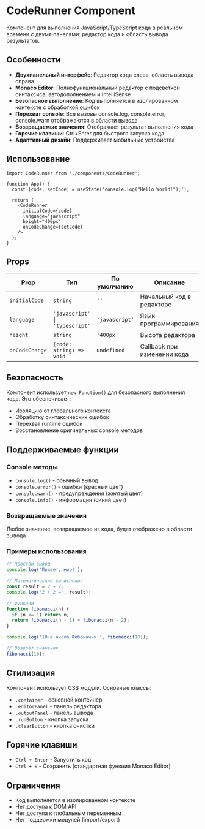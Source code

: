 # CodeRunner Component

Компонент для выполнения JavaScript/TypeScript кода в реальном времени с двумя панелями: редактор кода и область вывода результатов.

## Особенности

- **Двухпанельный интерфейс**: Редактор кода слева, область вывода справа
- **Monaco Editor**: Полнофункциональный редактор с подсветкой синтаксиса, автодополнением и IntelliSense
- **Безопасное выполнение**: Код выполняется в изолированном контексте с обработкой ошибок
- **Перехват console**: Все вызовы console.log, console.error, console.warn отображаются в области вывода
- **Возвращаемые значения**: Отображает результат выполнения кода
- **Горячие клавиши**: Ctrl+Enter для быстрого запуска кода
- **Адаптивный дизайн**: Поддерживает мобильные устройства

## Использование

```tsx
import CodeRunner from './components/CodeRunner';

function App() {
  const [code, setCode] = useState('console.log("Hello World!");');
  
  return (
    <CodeRunner
      initialCode={code}
      language="javascript"
      height="400px"
      onCodeChange={setCode}
    />
  );
}
```

## Props

| Prop | Тип | По умолчанию | Описание |
|------|-----|--------------|----------|
| `initialCode` | `string` | `''` | Начальный код в редакторе |
| `language` | `'javascript' \| 'typescript'` | `'javascript'` | Язык программирования |
| `height` | `string` | `'400px'` | Высота редактора |
| `onCodeChange` | `(code: string) => void` | `undefined` | Callback при изменении кода |

## Безопасность

Компонент использует `new Function()` для безопасного выполнения кода. Это обеспечивает:

- Изоляцию от глобального контекста
- Обработку синтаксических ошибок
- Перехват runtime ошибок
- Восстановление оригинальных console методов

## Поддерживаемые функции

### Console методы
- `console.log()` - обычный вывод
- `console.error()` - ошибки (красный цвет)
- `console.warn()` - предупреждения (желтый цвет)
- `console.info()` - информация (синий цвет)

### Возвращаемые значения
Любое значение, возвращаемое из кода, будет отображено в области вывода.

### Примеры использования

```javascript
// Простой вывод
console.log('Привет, мир!');

// Математические вычисления
const result = 2 + 2;
console.log('2 + 2 =', result);

// Функции
function fibonacci(n) {
  if (n <= 1) return n;
  return fibonacci(n - 1) + fibonacci(n - 2);
}

console.log('10-е число Фибоначчи:', fibonacci(10));

// Возврат значения
fibonacci(10);
```

## Стилизация

Компонент использует CSS модули. Основные классы:

- `.container` - основной контейнер
- `.editorPanel` - панель редактора
- `.outputPanel` - панель вывода
- `.runButton` - кнопка запуска
- `.clearButton` - кнопка очистки

## Горячие клавиши

- `Ctrl + Enter` - Запустить код
- `Ctrl + S` - Сохранить (стандартная функция Monaco Editor)

## Ограничения

- Код выполняется в изолированном контексте
- Нет доступа к DOM API
- Нет доступа к глобальным переменным
- Нет поддержки модулей (import/export)

